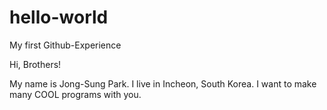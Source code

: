 # hello-world
My first Github-Experience

Hi, Brothers!

My name is Jong-Sung Park. I live in Incheon, South Korea.
I want to make many COOL programs with you.
